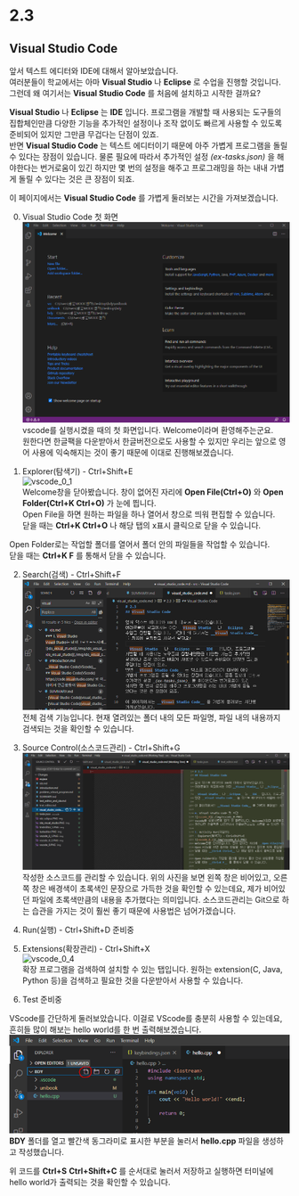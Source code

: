 # 2.3
## Visual Studio Code

앞서 텍스트 에디터와 IDE에 대해서 알아보았습니다.  
여러분들이 학교에서는 아마 __Visual Studio__ 나 __Eclipse__ 로 수업을 진행할 것입니다. 그런데 왜 여기서는 __Visual Studio Code__ 를 처음에 설치하고 시작한 걸까요?  

__Visual Studio__ 나 __Eclipse__ 는 __IDE__ 입니다. 프로그램을 개발할 때 사용되는 도구들의 집합체인만큼 다양한 기능을 추가적인 설정이나 조작 없이도 빠르게 사용할 수 있도록 준비되어 있지만 그만큼 무겁다는 단점이 있죠.  
반면 __Visual Studio Code__ 는 텍스트 에디터이기 때문에 아주 가볍게 프로그램을 돌릴 수 있다는 장점이 있습니다. 물론 필요에 따라서 추가적인 설정 _(ex-tasks.json)_ 을 해야한다는 번거로움이 있긴 하지만 몇 번의 설정을 해주고 프로그래밍을 하는 내내 가볍게 돌릴 수 있다는 것은 큰 장점이 되죠.  

이 페이지에서는 __Visual Studio Code__ 를 가볍게 둘러보는 시간을 가져보겠습니다.

0. Visual Studio Code 첫 화면  
![vscode_0](./img/vscode_0.PNG)  
vscode를 실행시켰을 때의 첫 화면입니다. Welcome이라며 환영해주는군요.  
원한다면 한글팩을 다운받아서 한글버전으로도 사용할 수 있지만 우리는 앞으로 영어 사용에 익숙해지는 것이 좋기 때문에 이대로 진행해보겠습니다.

1. Explorer(탐색기) - Ctrl+Shift+E  
![vscode_0_1](.img/vscode_0_1.PNG)  
Welcome창을 닫아봤습니다. 창이 없어진 자리에 __Open File(Ctrl+O)__ 와 __Open Folder(Ctrl+K Ctrl+O)__ 가 눈에 띕니다.  
Open File을 하면 원하는 파일을 하나 열어서 창으로 띄워 편집할 수 있습니다.  
닫을 때는 __Ctrl+K Ctrl+O__ 나 해당 탭의 x표시 클릭으로 닫을 수 있습니다.  

Open Folder로는 작업할 폴더를 열어서 폴더 안의 파일들을 작업할 수 있습니다.  
닫을 때는 __Ctrl+K F__ 를 통해서 닫을 수 있습니다.   

2. Search(검색) - Ctrl+Shift+F  
![vscode_0_2](./img/vscode_0_2.PNG)  
전체 검색 기능입니다. 현재 열려있는 폴더 내의 모든 파일명, 파일 내의 내용까지 검색되는 것을 확인할 수 있습니다.  

3. Source Control(소스코드관리) - Ctrl+Shift+G
![vscode_0_3](./img/vscode_0_3.PNG)
작성한 소스코드를 관리할 수 있습니다. 위의 사진을 보면 왼쪽 창은 비어있고, 오른쪽 창은 배경색이 초록색인 문장으로 가득한 것을 확인할 수 있는데요, 제가 비어있던 파일에 초록색만큼의 내용을 추가했다는 의미입니다. 소스코드관리는 Git으로 하는 습관을 가지는 것이 훨씬 좋기 때문에 사용법은 넘어가겠습니다.

4. Run(실행) - Ctrl+Shift+D
    준비중
5. Extensions(확장관리) - Ctrl+Shift+X  
![vscode_0_4](./imgvscode_0_4.PNG)  
확장 프로그램을 검색하여 설치할 수 있는 탭입니다. 원하는 extension(C, Java, Python 등)을 검색하고 필요한 것을 다운받아서 사용할 수 있습니다.  

6. Test
    준비중

VScode를 간단하게 둘러보았습니다. 이걸로 VScode를 충분히 사용할 수 있는데요, 흔히들 많이 해보는 hello world를 한 번 출력해보겠습니다.  
![vscode_ex](./img/vscode_ex.PNG)  
__BDY__ 폴더를 열고 빨간색 동그라미로 표시한 부분을 눌러서 __hello.cpp__ 파일을 생성하고 작성했습니다.

위 코드를 __Ctrl+S__ __Ctrl+Shift+C__ 를 순서대로 눌러서 저장하고 실행하면 터미널에 hello world가 출력되는 것을 확인할 수 있습니다.